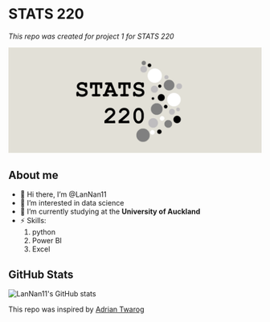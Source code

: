 # STATS 220
*This repo was created for project 1 for STATS 220*

![STATS 220](https://github.com/LanNan11/LanNan11/blob/main/logo_header.png)

## About me

- 👋 Hi there, I’m @LanNan11
- 👀 I’m interested in data science
- 🌱 I’m currently studying at the **University of Auckland**
- ⚡ Skills:
     1. python
     2. Power BI
     3. Excel
  
## GitHub Stats        
![LanNan11's GitHub stats](https://github-readme-stats.vercel.app/api?username=LanNan11&theme=onedark_icons=true)

This repo was inspired by [Adrian Twarog]([http://example.com](https://www.youtube.com/watch?v=KhGWbt1dAKQ)https://www.youtube.com/watch?v=KhGWbt1dAKQ)
